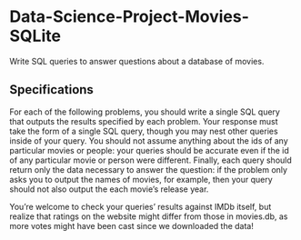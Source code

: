 # Data-Science-Project-Movies-SQLite

Write SQL queries to answer questions about a database of movies.

## Specifications
 
For each of the following problems, you should write a single SQL query that outputs the results specified by each problem. Your response must take the form of a single SQL query, though you may nest other queries inside of your query. You should not assume anything about the ids of any particular movies or people: your queries should be accurate even if the id of any particular movie or person were different. Finally, each query should return only the data necessary to answer the question: if the problem only asks you to output the names of movies, for example, then your query should not also output the each movie’s release year.

You’re welcome to check your queries’ results against IMDb itself, but realize that ratings on the website might differ from those in movies.db, as more votes might have been cast since we downloaded the data!

